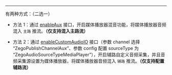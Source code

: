 <Title>如何将媒体播放器播放文件的声音混入推流中？</Title>



- - -

有两种方式：（二选一）

- 方法 1：通过 [enableAux](https://doc-zh.zego.im/article/api?doc=Express_Video_SDK_API~java_android~class~ZegoMediaPlayer#enable-aux) 接口，开启媒体播放器混音功能，将媒体播放器音频混入 `主路` 推流。**（仅支持混入主路流）**


- 方法 2：通过 [enableCustomAudioIO](https://doc-zh.zego.im/article/api?doc=Express_Video_SDK_API~java_android~class~ZegoExpressEngine#enable-custom-audio-io-1) 接口（参数 channel 选择 “ZegoPublishChannelAux”、参数 config 配置 sourceType 为 “ZegoAudioSourceTypeMediaPlayer”），开启辅路自定义音频采集，并且音频采集源设置为媒体播放器，将媒体播放器音频混入 `辅路` 推流。**（仅支持配置辅路流）**
